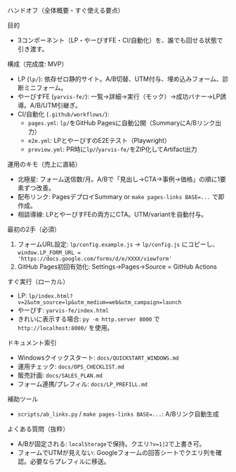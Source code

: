 ハンドオフ（全体概要・すぐ使える要点）

目的
- 3コンポーネント（LP・やーびすFE・CI/自動化）を、誰でも回せる状態で引き渡す。

構成（完成度: MVP）
- LP (`lp/`): 依存ゼロ静的サイト。A/B切替、UTM付与、埋め込みフォーム、診断ミニフォーム。
- やーびすFE (`yarvis-fe/`): 一覧→詳細→実行（モック）→成功バナー→LP誘導。A/B/UTM引継ぎ。
- CI/自動化 (`.github/workflows/`):
  - `pages.yml`: `lp/`をGitHub Pagesに自動公開（SummaryにA/Bリンク出力）
  - `e2e.yml`: LPとやーびすのE2Eテスト（Playwright）
  - `preview.yml`: PR時に`lp/`/`yarvis-fe/`をZIP化してArtifact出力

運用のキモ（売上に直結）
- 北極星: フォーム送信数/月。A/Bで「見出し→CTA→事例→価格」の順に1要素ずつ改善。
- 配布リンク: PagesデプロイSummary or `make pages-links BASE=...` で即作成。
- 相談導線: LPとやーびすFEの両方にCTA。UTM/variantを自動付与。

最初の2手（必須）
1) フォームURL設定: `lp/config.example.js` → `lp/config.js` にコピーし、
   `window.LP_FORM_URL = 'https://docs.google.com/forms/d/e/XXXX/viewform'`
2) GitHub Pages初回有効化: Settings→Pages→Source = GitHub Actions

すぐ実行（ローカル）
- LP: `lp/index.html?v=2&utm_source=lp&utm_medium=web&utm_campaign=launch`
- やーびす: `yarvis-fe/index.html`
- きれいに表示する場合: `py -m http.server 8000` で `http://localhost:8000/` を使用。

ドキュメント索引
- Windowsクイックスタート: `docs/QUICKSTART_WINDOWS.md`
- 運用チェック: `docs/OPS_CHECKLIST.md`
- 販売計画: `docs/SALES_PLAN.md`
- フォーム連携/プレフィル: `docs/LP_PREFILL.md`

補助ツール
- `scripts/ab_links.py` / `make pages-links BASE=...`: A/Bリンク自動生成

よくある質問（抜粋）
- A/Bが固定される: `localStorage`で保持。クエリ`?v=1|2`で上書き可。
- フォームでUTMが見えない: Googleフォームの回答シートでクエリ列を確認。必要ならプレフィルに移送。

